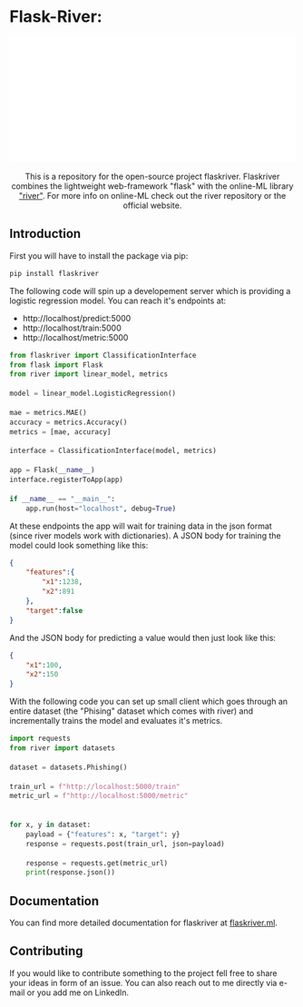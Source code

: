 # Flask-River:

<p align="center">
    <img height="220px" src="docs/img/text.png" alt="logo">
</p>

<p align="center">
    This is a repository for the open-source project flaskriver. Flaskriver combines the lightweight web-framework "flask" with the online-ML library <a href="https://github.com/online-ml/river">"river"</a>. For more info on online-ML check out the river repository or the official website.
</p>

## Introduction

First you will have to install the package via pip:

```sh
pip install flaskriver
```

The following code will spin up a developement server which is providing a logistic regression model. You can reach it's endpoints at:
- http://localhost/predict:5000
- http://localhost/train:5000
- http://localhost/metric:5000

```python
from flaskriver import ClassificationInterface
from flask import Flask
from river import linear_model, metrics

model = linear_model.LogisticRegression()

mae = metrics.MAE()
accuracy = metrics.Accuracy()
metrics = [mae, accuracy]

interface = ClassificationInterface(model, metrics)

app = Flask(__name__)
interface.registerToApp(app)

if __name__ == "__main__":
    app.run(host="localhost", debug=True)
```

At these endpoints the app will wait for training data in the json format (since river models work with dictionaries). A JSON body for training the model could look something like this:

```json
{
    "features":{
        "x1":1238,
        "x2":891
    },
    "target":false
}
```

And the JSON body for predicting a value would then just look like this:

```json
{
    "x1":100,
    "x2":150
}
```

With the following code you can set up small client which goes through an entire dataset (the "Phising" dataset which comes with river) and incrementally trains the model and evaluates it's metrics.

```python
import requests
from river import datasets

dataset = datasets.Phishing()

train_url = f"http://localhost:5000/train"
metric_url = f"http://localhost:5000/metric"


for x, y in dataset:
    payload = {"features": x, "target": y}
    response = requests.post(train_url, json=payload)

    response = requests.get(metric_url)
    print(response.json())
```

## Documentation
You can find more detailed documentation for flaskriver at <a href="https://flaskriver.ml">flaskriver.ml</a>.

## Contributing
If you would like to contribute something to the project fell free to share your ideas in form of an issue. You can also reach out to me directly via e-mail or you add me on LinkedIn.